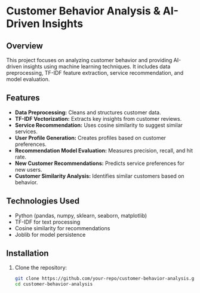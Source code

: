 # Customer Behavior Analysis & AI-Driven Insights

## Overview
This project focuses on analyzing customer behavior and providing AI-driven insights using machine learning techniques. It includes data preprocessing, TF-IDF feature extraction, service recommendation, and model evaluation.

## Features
- **Data Preprocessing:** Cleans and structures customer data.
- **TF-IDF Vectorization:** Extracts key insights from customer reviews.
- **Service Recommendation:** Uses cosine similarity to suggest similar services.
- **User Profile Generation:** Creates profiles based on customer preferences.
- **Recommendation Model Evaluation:** Measures precision, recall, and hit rate.
- **New Customer Recommendations:** Predicts service preferences for new users.
- **Customer Similarity Analysis:** Identifies similar customers based on behavior.

## Technologies Used
- Python (pandas, numpy, sklearn, seaborn, matplotlib)
- TF-IDF for text processing
- Cosine similarity for recommendations
- Joblib for model persistence

## Installation
1. Clone the repository:
   ```sh
   git clone https://github.com/your-repo/customer-behavior-analysis.git
   cd customer-behavior-analysis

